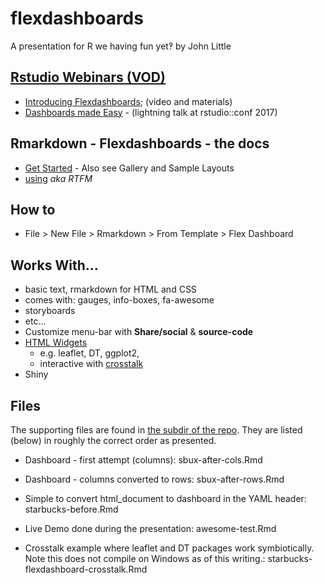 # flexdashboards

A presentation for R we having fun yet‽ by John Little


## [Rstudio Webinars (VOD)](https://www.rstudio.com/resources/webinars/)

  - [Introducing Flexdashboards](https://www.rstudio.com/resources/webinars/introducing-flexdashboards/); (video and materials)
- [Dashboards made Easy](https://www.rstudio.com/resources/videos/dashboards-made-easy/) - (lightning talk at rstudio::conf 2017)
    
## Rmarkdown - Flexdashboards - the docs

- [Get Started](http://rmarkdown.rstudio.com/flexdashboard/)
        - Also see Gallery and Sample Layouts
- [using](http://rmarkdown.rstudio.com/flexdashboard/using.html) *aka RTFM*
    
## How to

- File > New File > Rmarkdown > From Template > Flex Dashboard
    
## Works With...

- basic text, rmarkdown for HTML and CSS
- comes with: gauges, info-boxes, fa-awesome
- storyboards
- etc...
- Customize menu-bar with **Share/social** & **source-code**
- [HTML Widgets](http://rmarkdown.rstudio.com/developer_html_widgets.html)
    - e.g. leaflet, DT, ggplot2, 
    - interactive with [crosstalk](https://rstudio.github.io/crosstalk/)
- Shiny

## Files

The supporting files are found in [the subdir of the repo](https://github.com/libjohn/Rfun/tree/master/flexdashboards).  They are listed (below) in roughly the correct order as presented.

- Dashboard - first attempt (columns):  sbux-after-cols.Rmd

- Dashboard - columns converted to rows: sbux-after-rows.Rmd

- Simple to convert html_document to dashboard in the YAML header:  starbucks-before.Rmd

- Live Demo done during the presentation:  awesome-test.Rmd

- Crosstalk example where leaflet and DT packages work symbiotically.  Note this does not compile on Windows as of this writing.:  starbucks-flexdashboard-crosstalk.Rmd